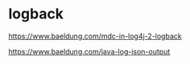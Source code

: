 # logback

https://www.baeldung.com/mdc-in-log4j-2-logback

https://www.baeldung.com/java-log-json-output